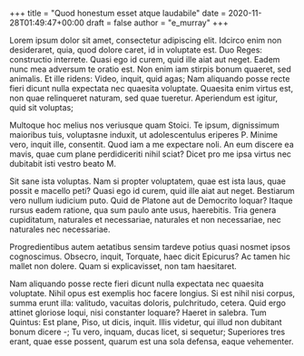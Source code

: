 +++
title = "Quod honestum esset atque laudabile"
date = 2020-11-28T01:49:47+00:00
draft = false
author = "e_murray"
+++

Lorem ipsum dolor sit amet, consectetur adipiscing elit. Idcirco enim non
desideraret, quia, quod dolore caret, id in voluptate est. Duo Reges:
constructio interrete. Quasi ego id curem, quid ille aiat aut neget. Eadem nunc
mea adversum te oratio est. Non enim iam stirpis bonum quaeret, sed animalis.
Et ille ridens: Video, inquit, quid agas; Nam aliquando posse recte fieri
dicunt nulla expectata nec quaesita voluptate. Quaesita enim virtus est, non
quae relinqueret naturam, sed quae tueretur. Aperiendum est igitur, quid sit
voluptas;

Multoque hoc melius nos veriusque quam Stoici. Te ipsum, dignissimum maioribus
tuis, voluptasne induxit, ut adolescentulus eriperes P. Minime vero, inquit
ille, consentit. Quod iam a me expectare noli. An eum discere ea mavis, quae
cum plane perdidiceriti nihil sciat? Dicet pro me ipsa virtus nec dubitabit
isti vestro beato M.

Sit sane ista voluptas. Nam si propter voluptatem, quae est ista laus, quae
possit e macello peti? Quasi ego id curem, quid ille aiat aut neget. Bestiarum
vero nullum iudicium puto. Quid de Platone aut de Democrito loquar? Itaque
rursus eadem ratione, qua sum paulo ante usus, haerebitis. Tria genera
cupiditatum, naturales et necessariae, naturales et non necessariae, nec
naturales nec necessariae.

Progredientibus autem aetatibus sensim tardeve potius quasi nosmet ipsos
cognoscimus. Obsecro, inquit, Torquate, haec dicit Epicurus? Ac tamen hic
mallet non dolere. Quam si explicavisset, non tam haesitaret.

Nam aliquando posse recte fieri dicunt nulla expectata nec quaesita voluptate.
Nihil opus est exemplis hoc facere longius. Si est nihil nisi corpus, summa
erunt illa: valitudo, vacuitas doloris, pulchritudo, cetera. Quid ergo attinet
gloriose loqui, nisi constanter loquare? Haeret in salebra. Tum Quintus: Est
plane, Piso, ut dicis, inquit. Illis videtur, qui illud non dubitant bonum
dicere -; Tu vero, inquam, ducas licet, si sequetur; Superiores tres erant,
quae esse possent, quarum est una sola defensa, eaque vehementer.
